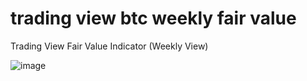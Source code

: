 # trading view btc weekly fair value
Trading View Fair Value Indicator (Weekly View)

![image](https://github.com/user-attachments/assets/3940a27d-9c4d-44c0-ae4a-136d3a142e0e)
